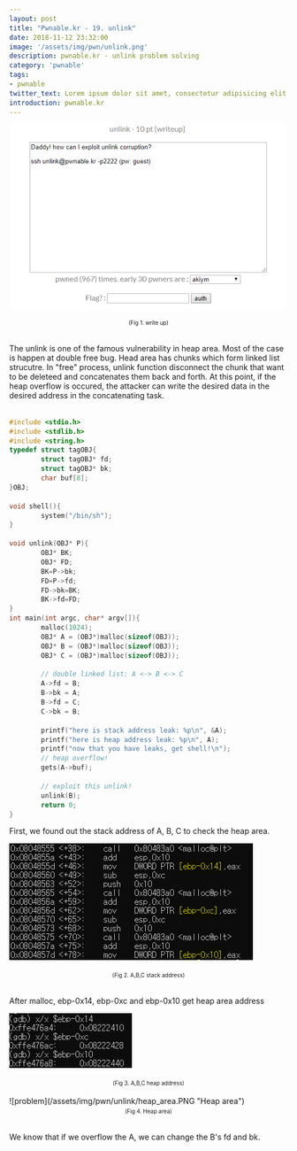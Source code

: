 ```yaml
---
layout: post
title: "Pwnable.kr - 19. unlink"
date: 2018-11-12 23:32:00
image: '/assets/img/pwn/unlink.png'
description: pwnable.kr - unlink problem solving
category: 'pwnable'
tags:
- pwnable
twitter_text: Lorem ipsum dolor sit amet, consectetur adipisicing elit.
introduction: pwnable.kr
---
```


![problem](/assets/img/pwn/unlink/write.PNG "write up")
<center><font size="0.5em">(Fig 1. write up)</font></center><br>

The unlink is one of the famous vulnerability in heap area. Most of the case is happen at double free bug. Head area has chunks which form linked list strucutre. In "free" process, unlink function disconnect the chunk that want to be deleteed and concatenates them back and forth. At this point, if the heap overflow is occured, the attacker can write the desired data in the desired address in the concatenating task.


~~~c

#include <stdio.h>
#include <stdlib.h>
#include <string.h>
typedef struct tagOBJ{
        struct tagOBJ* fd;
        struct tagOBJ* bk;
        char buf[8];
}OBJ;

void shell(){
        system("/bin/sh");
}

void unlink(OBJ* P){
        OBJ* BK;
        OBJ* FD;
        BK=P->bk;
        FD=P->fd;
        FD->bk=BK;
        BK->fd=FD;
}
int main(int argc, char* argv[]){
        malloc(1024);
        OBJ* A = (OBJ*)malloc(sizeof(OBJ));
        OBJ* B = (OBJ*)malloc(sizeof(OBJ));
        OBJ* C = (OBJ*)malloc(sizeof(OBJ));

        // double linked list: A <-> B <-> C
        A->fd = B;
        B->bk = A;
        B->fd = C;
        C->bk = B;

        printf("here is stack address leak: %p\n", &A);
        printf("here is heap address leak: %p\n", A);
        printf("now that you have leaks, get shell!\n");
        // heap overflow!
        gets(A->buf);

        // exploit this unlink!
        unlink(B);
        return 0;
}
~~~

First, we found out the stack address of A, B, C to check the heap area.

![problem](/assets/img/pwn/unlink/whereis.PNG "A,B,C stack address")
<center><font size="0.5em">(Fig 2. A,B,C stack address)</font></center><br>

After malloc, ebp-0x14, ebp-0xc and ebp-0x10 get heap area address

![problem](/assets/img/pwn/unlink/address.PNG "A,B,C heap address")
<center><font size="0.5em">(Fig 3. A,B,C heap address)</font></center><br>
![problem](/assets/img/pwn/unlink/heap_area.PNG "Heap area")
<center><font size="0.5em">(Fig 4. Heap area)</font></center><br>

We know that if we overflow the A, we can change the B's fd and bk.  

